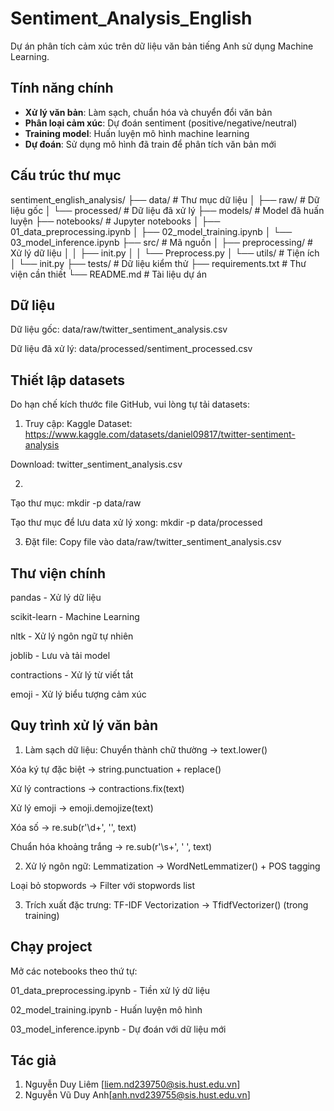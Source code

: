 # Sentiment_Analysis_English

Dự án phân tích cảm xúc trên dữ liệu văn bản tiếng Anh sử dụng Machine Learning.

## Tính năng chính

- **Xử lý văn bản**: Làm sạch, chuẩn hóa và chuyển đổi văn bản
- **Phân loại cảm xúc**: Dự đoán sentiment (positive/negative/neutral)
- **Training model**: Huấn luyện mô hình machine learning
- **Dự đoán**: Sử dụng mô hình đã train để phân tích văn bản mới

## Cấu trúc thư mục
sentiment_english_analysis/
├── data/ # Thư mục dữ liệu
│ ├── raw/ # Dữ liệu gốc
│ └── processed/ # Dữ liệu đã xử lý
├── models/ # Model đã huấn luyện
├── notebooks/ # Jupyter notebooks
│ ├── 01_data_preprocessing.ipynb
│ ├── 02_model_training.ipynb
│ └── 03_model_inference.ipynb
├── src/ # Mã nguồn
│ ├── preprocessing/ # Xử lý dữ liệu
│ │ ├── init.py
│ │ └── Preprocess.py
│ └── utils/ # Tiện ích
│ └── init.py
├── tests/ # Dữ liệu kiểm thử
├── requirements.txt # Thư viện cần thiết
└── README.md # Tài liệu dự án

## Dữ liệu
Dữ liệu gốc: data/raw/twitter_sentiment_analysis.csv

Dữ liệu đã xử lý: data/processed/sentiment_processed.csv

## Thiết lập datasets
Do hạn chế kích thước file GitHub, vui lòng tự tải datasets:

1. Truy cập: Kaggle Dataset: https://www.kaggle.com/datasets/daniel09817/twitter-sentiment-analysis

Download: twitter_sentiment_analysis.csv

2.
Tạo thư mục: mkdir -p data/raw

Tạo thư mục để lưu data xử lý xong: mkdir -p data/processed

3. Đặt file: Copy file vào data/raw/twitter_sentiment_analysis.csv

## Thư viện chính
pandas - Xử lý dữ liệu

scikit-learn - Machine Learning

nltk - Xử lý ngôn ngữ tự nhiên

joblib - Lưu và tải model

contractions - Xử lý từ viết tắt

emoji - Xử lý biểu tượng cảm xúc

## Quy trình xử lý văn bản
1. Làm sạch dữ liệu:
Chuyển thành chữ thường → text.lower()

Xóa ký tự đặc biệt → string.punctuation + replace()

Xử lý contractions → contractions.fix(text)

Xử lý emoji → emoji.demojize(text)

Xóa số → re.sub(r'\d+', '', text)

Chuẩn hóa khoảng trắng → re.sub(r'\s+', ' ', text)

2. Xử lý ngôn ngữ:
Lemmatization → WordNetLemmatizer() + POS tagging

Loại bỏ stopwords → Filter với stopwords list

3. Trích xuất đặc trưng:
TF-IDF Vectorization → TfidfVectorizer() (trong training)

## Chạy project
Mở các notebooks theo thứ tự:

01_data_preprocessing.ipynb - Tiền xử lý dữ liệu

02_model_training.ipynb - Huấn luyện mô hình

03_model_inference.ipynb - Dự đoán với dữ liệu mới

## Tác giả
1. Nguyễn Duy Liêm [liem.nd239750@sis.hust.edu.vn]
2. Nguyễn Vũ Duy Anh[anh.nvd239755@sis.hust.edu.vn]
